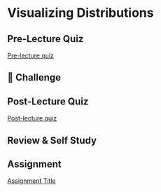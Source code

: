 # Visualizing Distributions

## Pre-Lecture Quiz

[Pre-lecture quiz]()

## 🚀 Challenge


## Post-Lecture Quiz

[Post-lecture quiz]()

## Review & Self Study


## Assignment

[Assignment Title](assignment.md)
